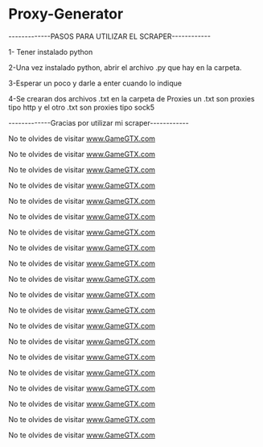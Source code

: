 # Proxy-Generator

-------------PASOS PARA UTILIZAR EL SCRAPER------------


1- Tener instalado python 

2-Una vez instalado python, abrir el archivo .py que hay en la carpeta.

3-Esperar un poco y darle a enter cuando lo indique

4-Se crearan dos archivos .txt en la carpeta de Proxies un .txt son proxies tipo http y el otro .txt son proxies tipo sock5


-------------Gracias por utilizar mi scraper------------


No te olvides de visitar www.GameGTX.com

No te olvides de visitar www.GameGTX.com

No te olvides de visitar www.GameGTX.com

No te olvides de visitar www.GameGTX.com

No te olvides de visitar www.GameGTX.com

No te olvides de visitar www.GameGTX.com

No te olvides de visitar www.GameGTX.com

No te olvides de visitar www.GameGTX.com

No te olvides de visitar www.GameGTX.com

No te olvides de visitar www.GameGTX.com

No te olvides de visitar www.GameGTX.com

No te olvides de visitar www.GameGTX.com

No te olvides de visitar www.GameGTX.com

No te olvides de visitar www.GameGTX.com

No te olvides de visitar www.GameGTX.com

No te olvides de visitar www.GameGTX.com

No te olvides de visitar www.GameGTX.com

No te olvides de visitar www.GameGTX.com

No te olvides de visitar www.GameGTX.com

No te olvides de visitar www.GameGTX.com
